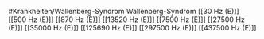 #Krankheiten/Wallenberg-Syndrom
Wallenberg-Syndrom
[[30 Hz (E)]]
[[500 Hz (E)]]
[[870 Hz (E)]]
[[13520 Hz (E)]]
[[7500 Hz (E)]]
[[27500 Hz (E)]]
[[35000 Hz (E)]]
[[125690 Hz (E)]]
[[297500 Hz (E)]]
[[437500 Hz (E)]]
